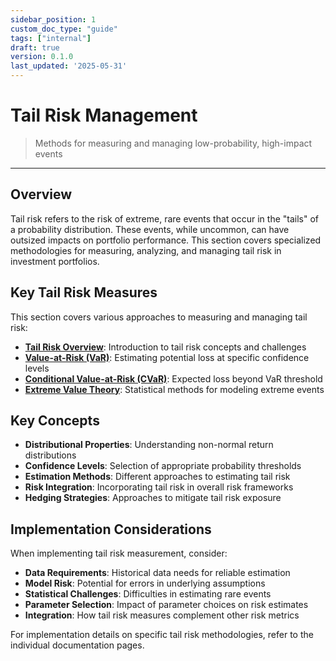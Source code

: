 ```yaml
---
sidebar_position: 1
custom_doc_type: "guide"
tags: ["internal"]
draft: true
version: 0.1.0
last_updated: '2025-05-31'
---
```


# Tail Risk Management

> Methods for measuring and managing low-probability, high-impact events

---

## Overview

Tail risk refers to the risk of extreme, rare events that occur in the "tails" of a probability distribution. These events, while uncommon, can have outsized impacts on portfolio performance. This section covers specialized methodologies for measuring, analyzing, and managing tail risk in investment portfolios.

## Key Tail Risk Measures

This section covers various approaches to measuring and managing tail risk:

* **[Tail Risk Overview](./tail-risk-overview.md)**: Introduction to tail risk concepts and challenges
* **[Value-at-Risk (VaR)](./value-at-risk.md)**: Estimating potential loss at specific confidence levels
* **[Conditional Value-at-Risk (CVaR)](./conditional-value-at-risk.md)**: Expected loss beyond VaR threshold
* **[Extreme Value Theory](./extreme-value-theory.md)**: Statistical methods for modeling extreme events

## Key Concepts

* **Distributional Properties**: Understanding non-normal return distributions
* **Confidence Levels**: Selection of appropriate probability thresholds
* **Estimation Methods**: Different approaches to estimating tail risk
* **Risk Integration**: Incorporating tail risk in overall risk frameworks
* **Hedging Strategies**: Approaches to mitigate tail risk exposure

## Implementation Considerations

When implementing tail risk measurement, consider:

* **Data Requirements**: Historical data needs for reliable estimation
* **Model Risk**: Potential for errors in underlying assumptions
* **Statistical Challenges**: Difficulties in estimating rare events
* **Parameter Selection**: Impact of parameter choices on risk estimates
* **Integration**: How tail risk measures complement other risk metrics

For implementation details on specific tail risk methodologies, refer to the individual documentation pages.